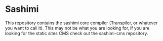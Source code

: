 # Sashimi

This repository contains the sashimi core compiler (Transpiler, or whatever you want to call it). 
This may not be what you are looking for, if you are looking for the static sites CMS check  out the sashimi-cms repository.

